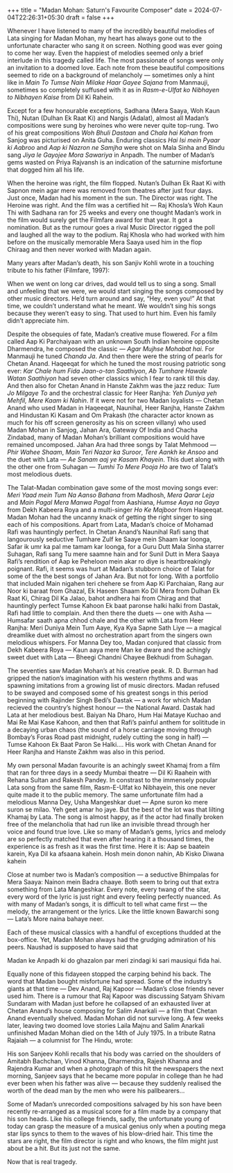 +++
title = "Madan Mohan: Saturn's Favourite Composer"
date = 2024-07-04T22:26:31+05:30
draft = false
+++

Whenever I have listened to many of the incredibly beautiful melodies of Lata singing for Madan Mohan, my heart has always gone out to the unfortunate character who sang it on screen. Nothing good was ever going to come her way. Even the happiest of melodies seemed only a brief interlude in this tragedy called life. The most passionate of songs were only an invitation to a doomed love. Each note from these beautiful compositions seemed to ride on a background of melancholy — sometimes only a hint like in _Main To Tumse Nain Milake Haar Gayee Sajana_ from Manmauji, sometimes so completely suffused with it as in _Rasm-e-Ulfat ko Nibhayen to Nibhayen Kaise_ from Dil Ki Rahein.

Except for a few honourable exceptions, Sadhana (Mera Saaya, Woh Kaun Thi), Nutan (Dulhan Ek Raat Ki) and Nargis (Adalat), almost all Madan’s compositions were sung by heroines who were never quite top-rung. Two of his great compositions _Woh Bhuli Dastaan_ and _Chala hai Kahan_ from Sanjog was picturised on Anita Guha. Enduring classics _Hai Isi mein Pyaar ki Aabroo_ and _Aap ki Nazron ne Samjha_ were shot on Mala Sinha and Bindu sang _Jiya le Gayojee Mora Sawariya_ in Anpadh. The number of Madan’s gems wasted on Priya Rajvansh is an indication of the saturnine misfortune that dogged him all his life.

When the heroine was right, the film flopped. Nutan’s Dulhan Ek Raat Ki with Sapnon mein agar mere was removed from theatres after just four days. Just once, Madan had his moment in the sun. The Director was right. The Heroine was right. And the film was a certified hit — Raj Khosla’s Woh Kaun Thi with Sadhana ran for 25 weeks and every one thought Madan’s work in the film would surely get the Filmfare award for that year. It got a nomination. But as the rumour goes a rival Music Director rigged the poll and laughed all the way to the podium. Raj Khosla who had worked with him before on the musically memorable Mera Saaya used him in the flop Chiraag and then never worked with Madan again.

Many years after Madan’s death, his son Sanjiv Kohli wrote in a touching tribute to his father (Filmfare, 1997):

When we went on long car drives, dad would tell us to sing a song. Small and unfeeling that we were, we would start singing the songs composed by other music directors. He’d turn around and say, “Hey, even you!” At that time, we couldn’t understand what he meant. We wouldn’t sing his songs because they weren’t easy to sing. That used to hurt him. Even his family didn’t appreciate him.

Despite the obsequies of fate, Madan’s creative muse flowered. For a film called Aap Ki Parchaiyaan with an unknown South Indian heroine opposite Dharmendra, he composed the classic — _Agar Mujhse Mohabat hai_. For Manmauji he tuned _Chanda Ja_. And then there were the string of pearls for Chetan Anand. Haqeeqat for which he tuned the most rousing patriotic song ever: _Kar Chale hum Fida Jaan-o-tan Saathiyon_, _Ab Tumhare Hawale Watan Saathiyon_ had seven other classics which I fear to rank till this day. And then also for Chetan Anand in Hanste Zakhm was the jazz redux: _Tum Jo Milgaye To_ and the orchestral classic for Heer Ranjha: _Yeh Duniya yeh Mehfil, Mere Kaam ki Nahin_. If it were not for two Madan loyalists — Chetan Anand who used Madan in Haqeeqat, Naunihal, Heer Ranjha, Hanste Zakhm and Hindustan Ki Kasam and Om Prakash (the character actor known as much for his off screen generosity as his on screen villany) who used Madan Mohan in Sanjog, Jahan Ara, Gateway Of India and Chacha Zindabad, many of Madan Mohan’s brilliant compositions would have remained uncomposed. Jahan Ara had three songs by Talat Mehmood — _Phir Wahee Shaam_, _Main Teri Nazar ka Suroor_, _Tere Aankh ke Ansoo_ and the duet with Lata — _Ae Sanam aaj ye Kasam Khayein_. This duet along with the other one from Suhagan — _Tumhi To Mere Pooja Ho_ are two of Talat’s most melodious duets.

The Talat-Madan combination gave some of the most moving songs ever: _Meri Yaad mein Tum Na Aanso Bahana_ from Madhosh, _Mera Qarar Leja_ and _Main Pagal Mera Manwa Pagal_ from Aashiana, _Humse Aaya na Gaya_ from Dekh Kabeera Roya and a multi-singer _Ho Ke Majboor_ from Haqeeqat. Madan Mohan had the uncanny knack of getting the right singer to sing each of his compositions. Apart from Lata, Madan’s choice of Mohamad Rafi was hauntingly perfect. In Chetan Anand’s Naunihal Rafi sang that langourously seductive Tumhare Zulf ke Saaye mein Shaam kar loonga, Safar ik umr ka pal me tamam kar loonga, for a Guru Dutt Mala Sinha starrer Suhagan, Rafi sang Tu mere saamne hain and for Sunil Dutt in Mera Saaya Rafi’s rendition of Aap ke Peheloon mein akar ro diye is heartbreakingly poignant. Rafi, it seems was hurt at Madan’s stubborn choice of Talat for some of the the best songs of Jahan Ara. But not for long. With a portfolio that included Main nigahen teri chehere se from Aap Ki Parchaian, Rang aur Noor ki baraat from Ghazal, Ek Haseen Shaam Ko Dil Mera from Dulhan Ek Raat Ki, Chirag Dil Ka Jalao, bahot andhera hai from Chirag and that hauntingly perfect Tumse Kahoon Ek baat paronse halki halki from Dastak, Rafi had little to complain. And then there the duets — one with Asha — Humsafar saath apna chhod chale and the other with Lata from Heer Ranjha: Meri Duniya Mein Tum Aaye, Kya Kya Sapne Sath Liye — a magical dreamlike duet with almost no orchestration apart from the singers own melodious whispers. For Manna Dey too, Madan conjured that classic from Dekh Kabeera Roya — Kaun aaya mere Man ke dware and the achingly sweet duet with Lata — Bheegi Chandni Chayee Bekhudi from Suhagan.

The seventies saw Madan Mohan’s at his creative peak. R. D. Burman had gripped the nation’s imagination with his western rhythms and was spawning imitations from a growing list of music directors. Madan refused to be swayed and composed some of his greatest songs in this period beginning with Rajinder Singh Bedi’s Dastak — a work for which Madan recieved the country’s highest honour — the National Award. Dastak had Lata at her melodious best. Baiyan Na Dharo, Hum Hai Mataye Kuchao and Mai Re Mai Kase Kahoon, and then that Rafi’s painful anthem for solititude in a decaying urban chaos (the sound of a horse carriage moving through Bombay’s Foras Road past midnight, rudely cutting the song in half) — Tumse Kahoon Ek Baat Paron Se Halki…. His work with Chetan Anand for Heer Ranjha and Hanste Zakhm was also in this period.

My own personal Madan favourite is an achingly sweet Khamaj from a film that ran for three days in a seedy Mumbai theatre — Dil Ki Raahein with Rehana Sultan and Rakesh Pandey. In constrast to the immensely popular Lata song from the same film, Rasm-E-Ulfat ko Nibhayein, this one never quite made it to the public memory. The same unfortunate film had a melodious Manna Dey, Usha Mangeshkar duet — Apne suron ko mere suron se milao. Yeh geet amar ho jaye. But the best of the lot was that lilting Khamaj by Lata. The song is almost happy, as if the actor had finally broken free of the melancholia that had run like an invisible thread through her voice and found true love. Like so many of Madan’s gems, lyrics and melody are so perfectly matched that even after hearing it a thousand times, the experience is as fresh as it was the first time. Here it is: Aap se baatein karein, Kya Dil ka afsaana kahein. Hosh mein donon nahin, Ab Kisko Diwana kahein

Close at number two is Madan’s composition — a seductive Bhimpalas for Mera Saaya: Nainon mein Badra chaaye. Both seem to bring out that extra something from Lata Mangeshkar. Every note, every twang of the sitar, every word of the lyric is just right and every feeling perfectly nuanced. As with many of Madan’s songs, it is difficult to tell what came first — the melody, the arrangement or the lyrics. Like the little known Bawarchi song — Lata’s More naina bahaye neer.

Each of these musical classics with a handful of exceptions thudded at the box-office. Yet, Madan Mohan always had the grudging admiration of his peers. Naushad is supposed to have said that

Madan ke Anpadh ki do ghazalon par meri zindagi ki sari mausiqui fida hai.

Equally none of this fidayeen stopped the carping behind his back. The word that Madan bought misfortune had spread. Some of the industry’s giants at that time — Dev Anand, Raj Kapoor — Madan’s close friends never used him. There is a rumour that Raj Kapoor was discussing Satyam Shivam Sundaram with Madan just before he collapsed of an exhausted liver at Chetan Anand’s house composing for Salim Anarkali — a film that Chetan Anand eventually shelved. Madan Mohan did not survive long. A few weeks later, leaving two doomed love stories Laila Majnu and Salim Anarkali unfinished Madan Mohan died on the 14th of July 1975. In a tribute Ratna Rajaiah — a columnist for The Hindu, wrote:

His son Sanjeev Kohli recalls that his body was carried on the shoulders of Amitabh Bachchan, Vinod Khanna, Dharmendra, Rajesh Khanna and Rajendra Kumar and when a photograph of this hit the newspapers the next morning, Sanjeev says that he became more popular in college than he had ever been when his father was alive — because they suddenly realised the worth of the dead man by the men who were his pallbearers…

Some of Madan’s unrecorded compositions salvaged by his son have been recently re-arranged as a musical score for a film made by a company that his son heads. Like his college friends, sadly, the unfortunate young of today can grasp the measure of a musical genius only when a pouting mega star lips syncs to them to the waves of his blow-dried hair. This time the stars are right, the film director is right and who knows, the film might just about be a hit. But its just not the same.

Now that is real tragedy.
